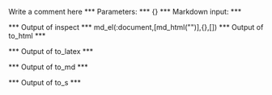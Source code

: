 Write a comment here
*** Parameters: ***
{}
*** Markdown input: ***
<!--
<
-->
*** Output of inspect ***
md_el(:document,[md_html("<!--\n<\n-->")],{},[])
*** Output of to_html ***
<!--
<
-->
*** Output of to_latex ***

*** Output of to_md ***

*** Output of to_s ***

